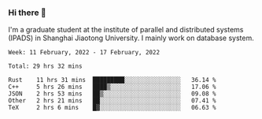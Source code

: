 ### Hi there 👋

I'm a graduate student at the institute of parallel and distributed systems (IPADS) in Shanghai Jiaotong University. I mainly work on database system.

<!--START_SECTION:waka-->
```text
Week: 11 February, 2022 - 17 February, 2022

Total: 29 hrs 32 mins

Rust    11 hrs 31 mins  █████████░░░░░░░░░░░░░░░░   36.14 % 
C++     5 hrs 26 mins   ████▒░░░░░░░░░░░░░░░░░░░░   17.06 % 
JSON    2 hrs 53 mins   ██▒░░░░░░░░░░░░░░░░░░░░░░   09.08 % 
Other   2 hrs 21 mins   ██░░░░░░░░░░░░░░░░░░░░░░░   07.41 % 
TeX     2 hrs 6 mins    █▓░░░░░░░░░░░░░░░░░░░░░░░   06.63 % 
```
<!--END_SECTION:waka-->

<!--
**yqmmm/yqmmm** is a ✨ _special_ ✨ repository because its `README.md` (this file) appears on your GitHub profile.

Here are some ideas to get you started:

- 🔭 I’m currently working on ...
- 🌱 I’m currently learning ...
- 👯 I’m looking to collaborate on ...
- 🤔 I’m looking for help with ...
- 💬 Ask me about ...
- 📫 How to reach me: ...
- 😄 Pronouns: ...
- ⚡ Fun fact: ...
-->

